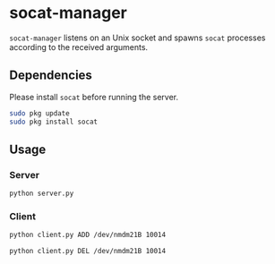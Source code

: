 # socat-manager

`socat-manager` listens on an Unix socket and spawns `socat` processes according to the received arguments.

## Dependencies

Please install `socat` before running the server.

```sh
sudo pkg update
sudo pkg install socat
```

## Usage

### Server

```sh
python server.py
```

### Client

```sh
python client.py ADD /dev/nmdm21B 10014
```

```
python client.py DEL /dev/nmdm21B 10014
```

